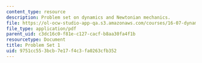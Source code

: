 ```yaml
---
content_type: resource
description: Problem set on dynamics and Newtonian mechanics.
file: https://ol-ocw-studio-app-qa.s3.amazonaws.com/courses/16-07-dynamics-fall-2009/9751cc553bcb7e17f4c3fa0263cfb352_MIT16_07F09_hw01.pdf
file_type: application/pdf
parent_uid: c3dc16c0-f81e-c127-cacf-b8aa30fa4f1b
resourcetype: Document
title: Problem Set 1
uid: 9751cc55-3bcb-7e17-f4c3-fa0263cfb352
---
```

